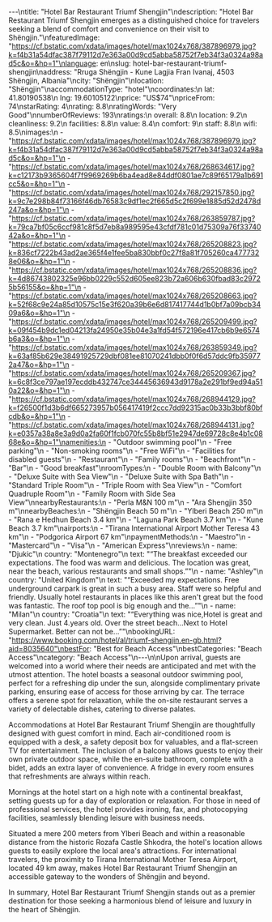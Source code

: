 ---\ntitle: "Hotel Bar Restaurant Triumf Shengjin"\ndescription: "Hotel Bar Restaurant Triumf Shengjin emerges as a distinguished choice for travelers seeking a blend of comfort and convenience on their visit to Shëngjin."\nfeaturedImage: "https://cf.bstatic.com/xdata/images/hotel/max1024x768/387896979.jpg?k=f4b31a54dfac387f79112d7e363a00d9cd5abba58752f7eb34f3a0324a98ad5c&o=&hp=1"\nlanguage: en\nslug: hotel-bar-restaurant-triumf-shengjin\naddress: "Rruga Shëngjin - Kune Lagjia Fran Ivanaj, 4503 Shëngjin, Albania"\ncity: "Shëngjin"\nlocation: "Shëngjin"\naccommodationType: "hotel"\ncoordinates:\n  lat: 41.80190538\n  lng: 19.60105122\nprice: "US$74"\npriceFrom: 74\nstarRating: 4\nrating: 8.8\nratingWords: "Very Good"\nnumberOfReviews: 193\nratings:\n  overall: 8.8\n  location: 9.2\n  cleanliness: 9.2\n  facilities: 8.8\n  value: 8.4\n  comfort: 9\n  staff: 8.8\n  wifi: 8.5\nimages:\n  - "https://cf.bstatic.com/xdata/images/hotel/max1024x768/387896979.jpg?k=f4b31a54dfac387f79112d7e363a00d9cd5abba58752f7eb34f3a0324a98ad5c&o=&hp=1"\n  - "https://cf.bstatic.com/xdata/images/hotel/max1024x768/268634617.jpg?k=c12173b9365604f7f9969269b6ba4ead8e84ddf0801ae7c89f65179a1b691cc5&o=&hp=1"\n  - "https://cf.bstatic.com/xdata/images/hotel/max1024x768/292157850.jpg?k=9c7e298b84f73166f46db76583c9df1ec2f665d5c2f699e1885d52d2478d247a&o=&hp=1"\n  - "https://cf.bstatic.com/xdata/images/hotel/max1024x768/263859787.jpg?k=79ca7bf05c6ccf981c8f5d7eb8a989595e43cfdf781c01d75309a76f3374042a&o=&hp=1"\n  - "https://cf.bstatic.com/xdata/images/hotel/max1024x768/265208823.jpg?k=836cf7222b43ad2ae365f4e1fee5ba830bbf0c27f8a81f705260ca4777328e06&o=&hp=1"\n  - "https://cf.bstatic.com/xdata/images/hotel/max1024x768/265208836.jpg?k=4d86743802325e96bb0229c552d605ee823b72a606b630fbad83c29725b56155&o=&hp=1"\n  - "https://cf.bstatic.com/xdata/images/hotel/max1024x768/265208663.jpg?k=52f68c9e24a85d10575c15e3f620a39b6e6d817417744d1b0bf7a09bcb3409a6&o=&hp=1"\n  - "https://cf.bstatic.com/xdata/images/hotel/max1024x768/265209499.jpg?k=09f454b9dc1ed04213fa24950e35b04e3a1fd54f572196e417cb6b9e6574b6a3&o=&hp=1"\n  - "https://cf.bstatic.com/xdata/images/hotel/max1024x768/263859349.jpg?k=63af85b629e38491925729dbf081ee81070241dbb0f0f6d57ddc9fb359772a47&o=&hp=1"\n  - "https://cf.bstatic.com/xdata/images/hotel/max1024x768/265209367.jpg?k=6c8f3ce797ae197ecddb432747ce34445636943d9178a2e291bf9ed94a510a22&o=&hp=1"\n  - "https://cf.bstatic.com/xdata/images/hotel/max1024x768/268944129.jpg?k=f26500f1d3b6df665273957b056417419f2ccc7dd92315ac0b33b3bbf80bfcdb&o=&hp=1"\n  - "https://cf.bstatic.com/xdata/images/hotel/max1024x768/268944131.jpg?k=e0357a38a8e3a9d0a2fa60f1fcb070fc55b8bf51e2947de69728c8e4b1c0868e&o=&hp=1"\namenities:\n  - "Outdoor swimming pool"\n  - "Free parking"\n  - "Non-smoking rooms"\n  - "Free WiFi"\n  - "Facilities for disabled guests"\n  - "Restaurant"\n  - "Family rooms"\n  - "Beachfront"\n  - "Bar"\n  - "Good breakfast"\nroomTypes:\n  - "Double Room with Balcony"\n  - "Deluxe Suite with Sea View"\n  - "Deluxe Suite with Spa Bath"\n  - "Standard Triple Room"\n  - "Triple Room with Sea View"\n  - "Comfort Quadruple Room"\n  - "Family Room with Side Sea View"\nnearbyRestaurants:\n  - "Perla M&N 100 m"\n  - "Ara Shengjin 350 m"\nnearbyBeaches:\n  - "Shëngjin Beach 50 m"\n  - "Ylberi Beach 250 m"\n  - "Rana e Hedhun Beach 3.4 km"\n  - "Laguna Park Beach 3.7 km"\n  - "Kune Beach 3.7 km"\nairports:\n  - "Tirana International Airport Mother Teresa 43 km"\n  - "Podgorica Airport 67 km"\npaymentMethods:\n  - "Maestro"\n  - "Mastercard"\n  - "Visa"\n  - "American Express"\nreviews:\n  - name: "Djukic"\n    country: "Montenegro"\n    text: "“The breakfast exceeded our expectations. The food was warm and delicious. The location was great, near the beach, various restaurants and small shops.”"\n  - name: "Ashley"\n    country: "United Kingdom"\n    text: "“Exceeded my expectations. Free underground carpark is great in such a busy area.
Staff were so helpful and friendly.
Usually hotel restaurants in places like this aren't great but the food was fantastic. The roof top pool is big enough and the...”"\n  - name: "Milan"\n    country: "Croatia"\n    text: "“Everything was nice,Hotel is great and very clean. Just 4.years old. Over the street beach...Next to Hotel Supermarket. Better can not be...”"\nbookingURL: "https://www.booking.com/hotel/al/triumf-shengjin.en-gb.html?aid=8035640"\nbestFor: "Best for Beach Access"\nbestCategories: "Beach Access"\ncategory: "Beach Access"\n---\n\nUpon arrival, guests are welcomed into a world where their needs are anticipated and met with the utmost attention. The hotel boasts a seasonal outdoor swimming pool, perfect for a refreshing dip under the sun, alongside complimentary private parking, ensuring ease of access for those arriving by car. The terrace offers a serene spot for relaxation, while the on-site restaurant serves a variety of delectable dishes, catering to diverse palates.

Accommodations at Hotel Bar Restaurant Triumf Shengjin are thoughtfully designed with guest comfort in mind. Each air-conditioned room is equipped with a desk, a safety deposit box for valuables, and a flat-screen TV for entertainment. The inclusion of a balcony allows guests to enjoy their own private outdoor space, while the en-suite bathroom, complete with a bidet, adds an extra layer of convenience. A fridge in every room ensures that refreshments are always within reach.

Mornings at the hotel start on a high note with a continental breakfast, setting guests up for a day of exploration or relaxation. For those in need of professional services, the hotel provides ironing, fax, and photocopying facilities, seamlessly blending leisure with business needs.

Situated a mere 200 meters from Ylberi Beach and within a reasonable distance from the historic Rozafa Castle Shkodra, the hotel's location allows guests to easily explore the local area's attractions. For international travelers, the proximity to Tirana International Mother Teresa Airport, located 49 km away, makes Hotel Bar Restaurant Triumf Shengjin an accessible gateway to the wonders of Shëngjin and beyond.

In summary, Hotel Bar Restaurant Triumf Shengjin stands out as a premier destination for those seeking a harmonious blend of leisure and luxury in the heart of Shëngjin.